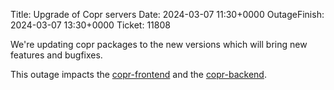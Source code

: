 Title: Upgrade of Copr servers
Date: 2024-03-07 11:30+0000
OutageFinish: 2024-03-07 13:30+0000
Ticket: 11808

We're updating copr packages to the new versions which will bring new features
and bugfixes.

This outage impacts the
[copr-frontend](https://copr.fedorainfracloud.org)
and the [copr-backend](https://download.copr.fedorainfracloud.org/).
